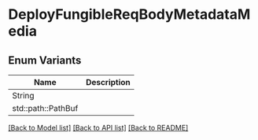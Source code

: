 # DeployFungibleReqBodyMetadataMedia

## Enum Variants

| Name | Description |
|---- | -----|
| String |  |
| std::path::PathBuf |  |

[[Back to Model list]](../README.md#documentation-for-models) [[Back to API list]](../README.md#documentation-for-api-endpoints) [[Back to README]](../README.md)


